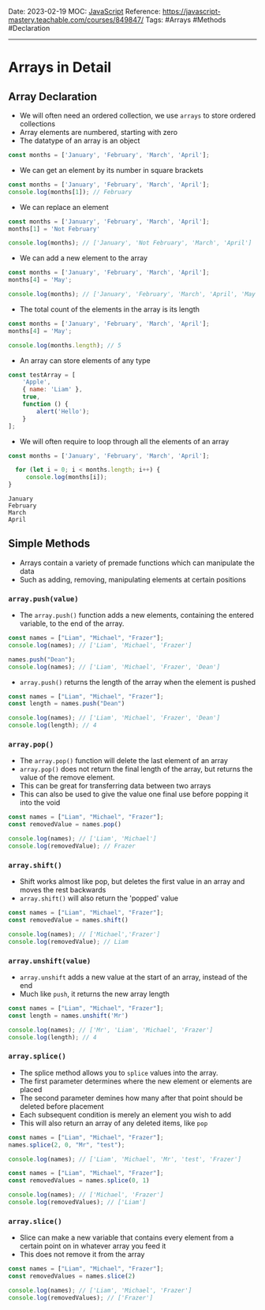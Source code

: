 Date: 2023-02-19
MOC: [JavaScript](../../1.%20MOC/JavaScript.md)
Reference: https://javascript-mastery.teachable.com/courses/849847/
Tags: #Arrays #Methods #Declaration

---
# Arrays in Detail

## Array Declaration
* We will often need an ordered collection, we use `arrays` to store ordered collections
* Array elements are numbered, starting with zero
* The datatype of an array is an object

```JavaScript
const months = ['January', 'February', 'March', 'April'];
```

* We can get an element by its number in square brackets
```JavaScript
const months = ['January', 'February', 'March', 'April'];
console.log(months[1]); // February
```

* We can replace an element
```JavaScript
const months = ['January', 'February', 'March', 'April'];
months[1] = 'Not February'

console.log(months); // ['January', 'Not February', 'March', 'April']
```

* We can add a new element to the array
```JavaScript
const months = ['January', 'February', 'March', 'April'];
months[4] = 'May';

console.log(months); // ['January', 'February', 'March', 'April', 'May']
```

* The total count of the elements in the array is its length
```JavaScript
const months = ['January', 'February', 'March', 'April'];
months[4] = 'May';

console.log(months.length); // 5
```

* An array can store elements of any type
```JavaScript
const testArray = [
    'Apple',
    { name: 'Liam' },
    true,
    function () {
        alert('Hello');
    }
];
```

* We will often require to loop through all the elements of an array
```JavaScript
const months = ['January', 'February', 'March', 'April'];

  for (let i = 0; i < months.length; i++) {
	 console.log(months[i]);
}
```
```console
January
February
March
April
```

## Simple Methods
* Arrays contain a variety of premade functions which can manipulate the data
* Such as adding, removing, manipulating elements at certain positions

### `array.push(value)`
* The `array.push()` function adds a new elements, containing the entered variable, to the end of the array.
```JavaScript
const names = ["Liam", "Michael", "Frazer"];
console.log(names); // ['Liam', 'Michael', 'Frazer']

names.push("Dean");
console.log(names); // ['Liam', 'Michael', 'Frazer', 'Dean']
```
* `array.push()` returns the length of the array when the element is pushed
```JavaScript
const names = ["Liam", "Michael", "Frazer"];
const length = names.push("Dean")

console.log(names); // ['Liam', 'Michael', 'Frazer', 'Dean']
console.log(length); // 4
```

### `array.pop()`
* The `array.pop()` function will delete the last element of an array
* `array.pop()` does not return the final length of the array, but returns the value of the remove element.
* This can be great for transferring data between two arrays
* This can also be used to give the value one final use before popping it into the void
```JavaScript
const names = ["Liam", "Michael", "Frazer"];
const removedValue = names.pop()

console.log(names); // ['Liam', 'Michael']
console.log(removedValue); // Frazer
```

### `array.shift()`
* Shift works almost like pop, but deletes the first value in an array and moves the rest backwards
* `array.shift()` will also return the 'popped' value
```JavaScript
const names = ["Liam", "Michael", "Frazer"];
const removedValue = names.shift()

console.log(names); // ['Michael','Frazer']
console.log(removedValue); // Liam
```

### `array.unshift(value)`
* `array.unshift` adds a new value at the start of an array, instead of the end
* Much like `push`, it returns the new array length
```JavaScript
const names = ["Liam", "Michael", "Frazer"];
const length = names.unshift('Mr')

console.log(names); // ['Mr', 'Liam', 'Michael', 'Frazer']
console.log(length); // 4
```

### `array.splice()`
* The splice method allows you to `splice` values into the array.
* The first parameter determines where the new element or elements are placed
* The second parameter demines how many after that point should be deleted before placement
* Each subsequent condition is merely an element you wish to add
* This will also return an array of any deleted items, like `pop`
```JavaScript
const names = ["Liam", "Michael", "Frazer"];
names.splice(2, 0, "Mr", "test");

console.log(names); // ['Liam', 'Michael', 'Mr', 'test', 'Frazer']
```
```JavaScript
const names = ["Liam", "Michael", "Frazer"];
const removedValues = names.splice(0, 1)

console.log(names); // ['Michael', 'Frazer']
console.log(removedValues); // ['Liam']
```

### `array.slice()`
* Slice can make a new variable that contains every element from a certain point on in whatever array you feed it
* This does not remove it from the array
```JavaScript
const names = ["Liam", "Michael", "Frazer"];
const removedValues = names.slice(2)

console.log(names); // ['Liam', 'Michael', 'Frazer']
console.log(removedValues); // ['Frazer']
```


